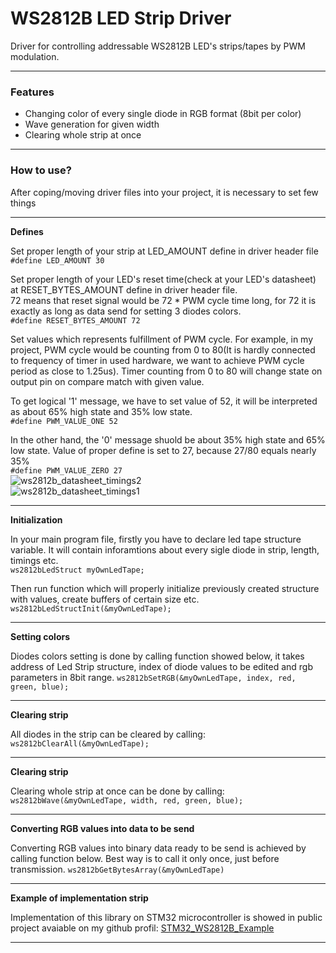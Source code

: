 # WS2812B LED Strip Driver
Driver for controlling addressable WS2812B LED's strips/tapes by PWM modulation.

---

### Features
- Changing color of every single diode in RGB format (8bit per color)
- Wave generation for given width
- Clearing whole strip at once

---

### How to use?
After coping/moving driver files into your project, it is necessary to set few things  

---

**Defines**

Set proper length of your strip at LED_AMOUNT define in driver header file  
`#define LED_AMOUNT 30`

Set proper length of your LED's reset time(check at your LED's datasheet) at RESET_BYTES_AMOUNT define in driver header file.  
72 means that reset signal would be 72 * PWM cycle time long, for 72 it is exactly as long as data send for setting 3 diodes colors.  
`#define RESET_BYTES_AMOUNT 72`

Set values which represents fulfillment of PWM cycle. For example, in my project, PWM cycle would be counting from 0 to 80(It is hardly connected to frequency of timer in used hardware, we want to achieve PWM cycle period as close to 1.25us). Timer counting from 0 to 80 will change state on output pin on compare match with given value.  

To get logical '1' message, we have to set value of 52, it will be interpreted as about 65% high state and 35% low state.  
`#define PWM_VALUE_ONE 52`  

In the other hand, the '0' message shuold be about 35% high state and 65% low state. Value of proper define is set to 27, because 27/80 equals nearly 35%  
`#define PWM_VALUE_ZERO 27`  
![ws2812b_datasheet_timings2](https://user-images.githubusercontent.com/64641846/154581395-1a60bd15-9316-49a1-be32-470fcfc55683.png)  
![ws2812b_datasheet_timings1](https://user-images.githubusercontent.com/64641846/154581408-8d147a29-fb50-44b4-95d6-6ab387e725e2.png)  

---

**Initialization**

In your main program file, firstly you have to declare led tape structure variable. It will contain inforamtions about every sigle diode in strip, length, timings etc.    
`ws2812bLedStruct myOwnLedTape;`  

Then run function which will properly initialize previously created structure with values, create buffers of certain size etc.  
`ws2812bLedStructInit(&myOwnLedTape);`  

---

**Setting colors**

Diodes colors setting is done by calling function showed below, it takes address of Led Strip structure, index of diode values to be edited and rgb parameters in 8bit range. 
`ws2812bSetRGB(&myOwnLedTape, index, red, green, blue);`

---

**Clearing strip**

All diodes in the strip can be cleared by calling: 
`ws2812bClearAll(&myOwnLedTape);`

---

**Clearing strip**

Clearing whole strip at once can be done by calling:
`ws2812bWave(&myOwnLedTape, width, red, green, blue);`

---

**Converting RGB values into data to be send**

Converting RGB values into binary data ready to be send is achieved by calling function below. Best way is to call it only once, just before transmission.
`ws2812bGetBytesArray(&myOwnLedTape)`

---

**Example of implementation strip**

Implementation of this library on STM32 microcontroller is showed in public project avaiable on my github profil:
[STM32_WS2812B_Example](https://github.com/FRSH-0109/STM32_WS2812B_Example)

---